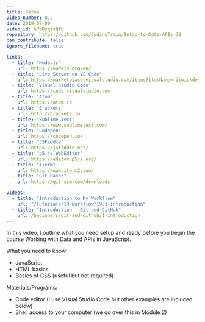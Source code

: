```yaml
---
title: Setup
video_number: 0.2
date: 2019-07-09
video_id: hPbDyqzxQfU
repository: https://github.com/CodingTrain/Intro-to-Data-APIs-JS
can_contribute: false
ignore_filename: true

links:
  - title: "Node.js"
    url: https://nodejs.org/en/
  - title: "Live Server on VS Code"
    url: https://marketplace.visualstudio.com/items?itemName=ritwickdey.LiveServer
  - title: "Visual Studio Code"
    url: https://code.visualstudio.com
  - title: "Atom"
    url: https://atom.io
  - title: "Brackets"
    url: http://brackets.io
  - title: "Sublime Text"
    url: https://www.sublimetext.com/
  - title: "Codepen"
    url: https://codepen.io/
  - title: "JSFiddle"
    url: https://jsfiddle.net/
  - title: "p5.js WebEditor"
    url: https://editor.p5js.org/
  - title: "iTerm"
    url: https://www.iterm2.com/
  - title: "Git Bash:"
    url: https://git-scm.com/downloads

videos:
  - title: "Introduction to My Workflow"
    url: "/Tutorials/19-workflow/19.1-introduction"
  - title: "Introduction - Git and GitHub"
    url: /beginners/git-and-github/1-introduction
---
```


In this video, I outline what you need setup and ready before you begin the course Working with Data and APIs in JavaScript.

What you need to know:
- JavaScript
- HTML basics
- Basics of CSS (useful but not required)

Materials/Programs:
- Code editor (I use Visual Studio Code but other examples are included below)
- Shell access to your computer (we go over this in Module 2)